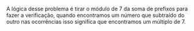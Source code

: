  A lógica desse problema é tirar o módulo de 7 da soma de prefixos para fazer a verificação, quando encontramos um número que subtraído do outro nas ocorrências isso significa que encontramos um múltiplo de 7.